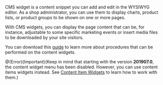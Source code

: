 CMS widget is a content snippet you can add and edit in the WYSIWYG editor. As a shop administrator, you can use them to display charts, product lists, or product groups to be shown on one or more pages. 

With CMS widgets, you can display the page content that can be, for instance, adjustable to some specific marketing events or insert media files to be downloaded by your site visitors.

You can download this [guide](https://cdn.document360.io/9fafa0d5-d76f-40c5-8b02-ab9515d3e879/Images/Documentation/cms_content_widgets.pdf) to learn more about procedures that can be performed on the content widgets. 

@(Error)(Important)(Keep in mind that starting with the version **201907.0**, the content widget menu has been disabled. However, you can use content items widgets instead. See [Content Item Widgets](https://documentation.spryker.com/v3/docs/content-item-widgets-201907) to learn how to work with them.)